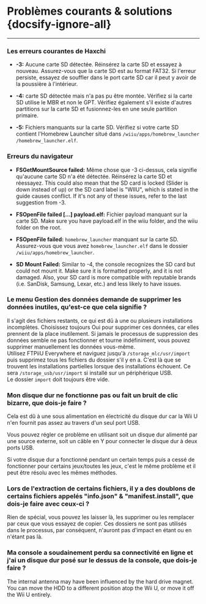 # Problèmes courants & solutions {docsify-ignore-all}
---
### Les erreurs courantes de Haxchi

 - **-3:** Aucune carte SD détectée. Réinsérez la carte SD et essayez à nouveau. Assurez-vous que la carte SD est au format FAT32. Si l'erreur persiste, essayez de souffler dans le port carte SD car il peut y avoir de la poussière à l'intérieur.

 - **-4:** carte SD détectée mais n'a pas pu être montée. Vérifiez si la carte SD utilise le MBR et non le GPT. Vérifiez également s'il existe d'autres partitions sur la carte SD et fusionnez-les en une seule partition primaire.

 - **-5:** Fichiers manquants sur la carte SD. Vérifiez si votre carte SD contient l'Homebrew Launcher situé dans <code>/wiiu<wbr>/apps<wbr>/homebrew_launcher<wbr>/homebrew_launcher.elf</code>.

### Erreurs du navigateur

 - **FSGetMountSource failed:** Même chose que -3 ci-dessus, cela signifie qu'aucune carte SD n'a été détectée. Réinsérez la carte SD et réessayez. This could also mean that the SD card is locked (Slider is down instead of up) or the SD card label is "WIIU", which is stated in the guide causes conflict. If it's not any of these issues, refer to the last suggestion from -3.

 - **FSOpenFile failed [...] payload.elf:** Fichier payload manquant sur la carte SD. Make sure you have payload.elf in the wiiu folder, and the wiiu folder on the root.

 - **FSOpenFile failed:** `homebrew_launcher` manquant sur la carte SD. Assurez-vous que vous avez `homebrew_launcher.elf` dans le dossier <code>/wiiu<wbr>/apps<wbr>/homebrew_launcher</code>.

 - **SD Mount Failed:** Similar to -4, the console recognizes the SD card but could not mount it. Make sure it is formatted properly, and it is not damaged. Also, your SD card is more compatible with reputable brands (i.e. SanDisk, Samsung, Lexar, etc.) and less likely to have issues.

### Le menu Gestion des données demande de supprimer les données inutiles, qu'est-ce que cela signifie ?

Il s'agit des fichiers restants, ce qui est dû à une ou plusieurs installations incomplètes. Choisissez toujours Oui pour supprimer ces données, car elles prennent de la place inutilement. Si jamais le processus de suppression des données semble ne pas fonctionner et tourne indéfiniment, vous pouvez supprimer manuellement les données vous-même.  
Utilisez FTPiiU Everywhere et naviguez jusqu'à `/storage_mlc/usr/import` puis supprimez tous les fichiers du dossier s'il y en a. C'est là que se trouvent les installations partielles lorsque des installations échouent. Ce sera `/storage_usb/usr/import` si installé sur un périphérique USB.  
Le dossier `import` doit toujours être vide.

### Mon disque dur ne fonctionne pas ou fait un bruit de clic bizarre, que dois-je faire ?

Cela est dû à une sous alimentation en électricité du disque dur car la Wii U n'en fournit pas assez au travers d'un seul port USB.

Vous pouvez régler ce problème en utilisant soit un disque dur alimenté par une source externe, soit un câble en Y pour connecter le disque dur à deux ports USB.

Si votre disque dur a fonctionné pendant un certain temps puis a cessé de fonctionner pour certains jeux/toutes les jeux, c'est le même problème et il peut être résolu avec les mêmes méthodes.

### Lors de l'extraction de certains fichiers, il y a des doublons de certains fichiers appelés "info.json" & "manifest.install", que dois-je faire avec ceux-ci ?

Rien de spécial, vous pouvez les laisser là, les supprimer ou les remplacer par ceux que vous essayez de copier. Ces dossiers ne sont pas utilisés dans le processus, par conséquent, n'auront pas d'impact en étant ou en n'étant pas là.

### Ma console a soudainement perdu sa connectivité en ligne et j'ai un disque dur posé sur le dessus de la console, que dois-je faire ?

The internal antenna may have been influenced by the hard drive magnet.  
You can move the HDD to a different position atop the Wii U, or move it off the Wii U entirely.
